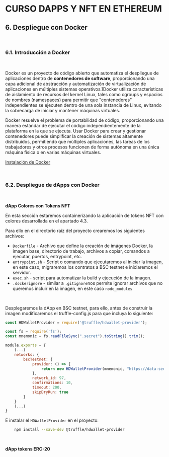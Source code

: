 # CURSO DAPPS Y NFT EN ETHEREUM
## 6. Despliegue con Docker

&nbsp;

### 6.1. Introducción a Docker

&nbsp;

Docker es un proyecto de código abierto que automatiza el despliegue de aplicaciones dentro de **contenedores de software**, proporcionando una capa adicional de abstracción y automatización de virtualización de aplicaciones en múltiples sistemas operativos.1​Docker utiliza características de aislamiento de recursos del kernel Linux, tales como cgroups y espacios de nombres (namespaces) para permitir que "contenedores" independientes se ejecuten dentro de una sola instancia de Linux, evitando la sobrecarga de iniciar y mantener máquinas virtuales.

Docker resuelve el problema de portabilidad de código, proporcionando una manera estándar de ejecutar el código independientemente de la plataforma en la que se ejecuta. Usar Docker para crear y gestionar contenedores puede simplificar la creación de sistemas altamente distribuidos, permitiendo que múltiples aplicaciones, las tareas de los trabajadores y otros procesos funcionen de forma autónoma en una única máquina física o en varias máquinas virtuales.

[Instalación de Docker](https://docs.docker.com/install/)

&nbsp;

### 6.2. Despliegue de dApps con Docker

&nbsp;

**dApp Colores con Tokens NFT**

En esta sección estaremos containerizando la aplicación de tokens NFT con colores desarrollada en el apartado 4.3.

Para ello en el directorio raiz del proyecto crearemos los siguientes archivos:
* `Dockerfile` - Archivo que define la creación de imágenes Docker, la imagen base, directorio de trabajo, archivos a copiar, comandos a ejecutar, puertos, entrypoint, etc.
* `entrypoint.sh` - Script o comando que ejecutaremos al iniciar la imagen, en este caso, migraremos los contratos a BSC testnet e iniciaremos el servidor.
* `exec.sh` - script para automatizar la build y ejecución de la imagen.
* `.dockerignore` - similar a `.gitignore`nos permite ignorar archivos que no queremos incluir en la imagen, en este caso `node_modules`

&nbsp;

Desplegaremos la dApp en BSC testnet, para ello, antes de construir la imagen modificaremos el truffle-config.js para que incluya lo siguiente:

```javascript
const HDWalletProvider = require('@truffle/hdwallet-provider');

const fs = require('fs');
const mnemonic = fs.readFileSync(".secret").toString().trim();

module.exports = {  
    (...)
    networks: {
        bscTestnet: {
            provider: () => {
                return new HDWalletProvider(mnemonic, "https://data-seed-prebsc-1-s1.binance.org:8545");
            },
            network_id: 97,
            confirmations: 10,
            timeout: 200,
            skipDryRun: true
        }
    }
    (...)
}
```

E instalar el `HDWalletProvider` en el proyecto:

```bash
    npm install --save-dev @truffle/hdwallet-provider
```

&nbsp;

**dApp tokens ERC-20**